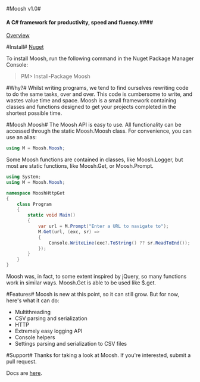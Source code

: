 #Moosh v1.0#
#### A C# framework for productivity, speed and fluency.####

[Overview](http://blog.thosakwe.com/2015/moosh/)

#Install#
[Nuget](https://www.nuget.org/packages/Moosh/1.0.0)

To install Moosh, run the following command in the Nuget Package Manager Console:

> PM> Install-Package Moosh

#Why?#
Whilst writing programs, we tend to find ourselves rewriting code to do
the same tasks, over and over. This code is cumbersome to write, and wastes
value time and space. Moosh is a small framework containing classes and
functions designed to get your projects completed in the shortest possible
time.

#Moosh.Moosh#
The Moosh API is easy to use. All functionality can be accessed through
the static Moosh.Moosh class. For convenience, you can use an alias:

```csharp
using M = Moosh.Moosh;
```

Some Moosh functions are contained in classes, like Moosh.Logger, but most
are static functions, like Moosh.Get, or Moosh.Prompt.

```csharp
using System;
using M = Moosh.Moosh;

namespace MooshHttpGet
{
    class Program
    {
        static void Main()
        {
            var url = M.Prompt("Enter a URL to navigate to");
            M.Get(url, (exc, sr) =>
            {
                Console.WriteLine(exc?.ToString() ?? sr.ReadToEnd());
            });
        }
    }
}
```

Moosh was, in fact, to some extent inspired by jQuery, so many functions
work in similar ways. Moosh.Get is able to be used like $.get.

#Features#
Moosh is new at this point, so it can still grow. But for now, here's what
it can do:

* Multithreading
* CSV parsing and serialization
* HTTP
* Extremely easy logging API
* Console helpers
* Settings parsing and serialization to CSV files

#Support#
Thanks for taking a look at Moosh. If you're interested, submit a pull request.

Docs are [here](http://universalfuture.github.io/moosh/).